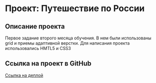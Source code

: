 # Проект: Путешествие по России

## Описание проекта
 Первое задание второго месяца обучения. В нем были использованы grid и приемы адаптивной верстки.
 Для написания проекта использовались HMTL5 и CSS3

 ## Ссылка на проект в GitHub
 [Ссылка на деплой](https://github.com/maksimes232/russian-travel.git)




